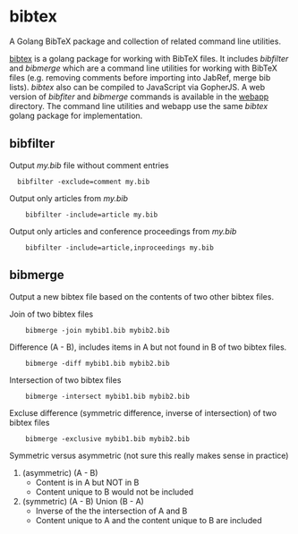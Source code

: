 
# bibtex

A Golang BibTeX package and collection of related command line utilities.

[bibtex](https://github.com/caltechlibrary/bibtex) is a golang package for working with BibTeX files. 
It includes *bibfilter* and *bibmerge* which are a command line utilities for working with BibTeX files
(e.g. removing comments before importing into JabRef, merge bib lists).  *bibtex* also can be compiled to 
JavaScript via GopherJS. A web version of *bibfiter* and *bibmerge* commands is available in the 
[webapp](webapp/) directory. The command line utilities and webapp use
the same *bibtex* golang package for implementation.


## bibfilter

Output _my.bib_ file without comment entries

```
  bibfilter -exclude=comment my.bib
```

Output only articles from _my.bib_

```
    bibfilter -include=article my.bib
```

Output only articles and conference proceedings from _my.bib_

```
    bibfilter -include=article,inproceedings my.bib
```

## bibmerge

Output a new bibtex file based on the contents of two other bibtex files.

Join of two bibtex files

```
    bibmerge -join mybib1.bib mybib2.bib
```

Difference (A - B), includes items in A but not found in B of two bibtex files.

```
    bibmerge -diff mybib1.bib mybib2.bib
```

Intersection of two bibtex files

```
    bibmerge -intersect mybib1.bib mybib2.bib
```

Excluse difference (symmetric difference, inverse of intersection) of two bibtex files

```
    bibmerge -exclusive mybib1.bib mybib2.bib
```

Symmetric versus asymmetric (not sure this really makes sense in practice)

1. (asymmetric) (A - B)
    + Content is in A but NOT in B
    + Content unique to B would not be included
2. (symmetric) (A - B) Union (B - A)
    + Inverse of the the intersection of A and B
    + Content unique to A and the content unique to B are included


